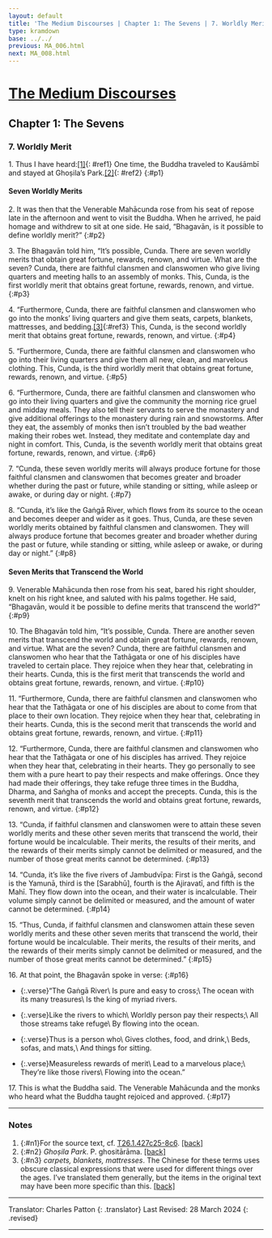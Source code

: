 ```yaml
---
layout: default
title: 'The Medium Discourses | Chapter 1: The Sevens | 7. Worldly Merit'
type: kramdown
base: ../../
previous: MA_006.html
next: MA_008.html
---
```


# [The Medium Discourses](index.html)
## Chapter 1: The Sevens
### 7. Worldly Merit

1\. Thus I have heard:[\[1\]](#n1){: #ref1} One time, the Buddha traveled to Kauśāmbī and stayed at Ghoṣila’s Park.[\[2\]](#n2){: #ref2}
{:#p1}

#### Seven Worldly Merits

2\. It was then that the Venerable Mahācunda rose from his seat of repose late in the afternoon and went to visit the Buddha. When he arrived, he paid homage and withdrew to sit at one side. He said, “Bhagavān, is it possible to define worldly merit?”
{:#p2}

3\. The Bhagavān told him, “It’s possible, Cunda. There are seven worldly merits that obtain great fortune, rewards, renown, and virtue. What are the seven? Cunda, there are faithful clansmen and clanswomen who give living quarters and meeting halls to an assembly of monks. This, Cunda, is the first worldly merit that obtains great fortune, rewards, renown, and virtue.
{:#p3}

4\. “Furthermore, Cunda, there are faithful clansmen and clanswomen who go into the monks’ living quarters and give them seats, carpets, blankets, mattresses, and bedding.[\[3\]](#n3){:#ref3} This, Cunda, is the second worldly merit that obtains great fortune, rewards, renown, and virtue.
{:#p4}

5\. “Furthermore, Cunda, there are faithful clansmen and clanswomen who go into their living quarters and give them all new, clean, and marvelous clothing. This, Cunda, is the third worldly merit that obtains great fortune, rewards, renown, and virtue.
{:#p5}

6\. “Furthermore, Cunda, there are faithful clansmen and clanswomen who go into their living quarters and give the community the morning rice gruel and midday meals. They also tell their servants to serve the monastery and give additional offerings to the monastery during rain and snowstorms. After they eat, the assembly of monks then isn’t troubled by the bad weather making their robes wet. Instead, they meditate and contemplate day and night in comfort. This, Cunda, is the seventh worldly merit that obtains great fortune, rewards, renown, and virtue.
{:#p6}

7\. “Cunda, these seven worldly merits will always produce fortune for those faithful clansmen and clanswomen that becomes greater and broader whether during the past or future, while standing or sitting, while asleep or awake, or during day or night.
{:#p7}

8\. “Cunda, it’s like the Gaṅgā River, which flows from its source to the ocean and becomes deeper and wider as it goes. Thus, Cunda, are these seven worldly merits obtained by faithful clansmen and clanswomen. They will always produce fortune that becomes greater and broader whether during the past or future, while standing or sitting, while asleep or awake, or during day or night.”
{:#p8}

#### Seven Merits that Transcend the World

9\. Venerable Mahācunda then rose from his seat, bared his right shoulder, knelt on his right knee, and saluted with his palms together. He said, “Bhagavān, would it be possible to define merits that transcend the world?”
{:#p9}

10\. The Bhagavān told him, “It’s possible, Cunda. There are another seven merits that transcend the world and obtain great fortune, rewards, renown, and virtue. What are the seven? Cunda, there are faithful clansmen and clanswomen who hear that the Tathāgata or one of his disciples have traveled to certain place. They rejoice when they hear that, celebrating in their hearts. Cunda, this is the first merit that transcends the world and obtains great fortune, rewards, renown, and virtue.
{:#p10}

11\. “Furthermore, Cunda, there are faithful clansmen and clanswomen who hear that the Tathāgata or one of his disciples are about to come from that place to their own location. They rejoice when they hear that, celebrating in their hearts. Cunda, this is the second merit that transcends the world and obtains great fortune, rewards, renown, and virtue.
{:#p11}

12\. “Furthermore, Cunda, there are faithful clansmen and clanswomen who hear that the Tathāgata or one of his disciples has arrived. They rejoice when they hear that, celebrating in their hearts. They go personally to see them with a pure heart to pay their respects and make offerings. Once they had made their offerings, they take refuge three times in the Buddha, Dharma, and Saṅgha of monks and accept the precepts. Cunda, this is the seventh merit that transcends the world and obtains great fortune, rewards, renown, and virtue.
{:#p12}

13\. “Cunda, if faithful clansmen and clanswomen were to attain these seven worldly merits and these other seven merits that transcend the world, their fortune would be incalculable. Their merits, the results of their merits, and the rewards of their merits simply cannot be delimited or measured, and the number of those great merits cannot be determined.
{:#p13}

14\. “Cunda, it’s like the five rivers of Jambudvīpa: First is the Gaṅgā, second is the Yamunā, third is the [Sarabhū], fourth is the Ajiravatī, and fifth is the Mahī. They flow down into the ocean, and their water is incalculable. Their volume simply cannot be delimited or measured, and the amount of water cannot be determined.
{:#p14}

15\. “Thus, Cunda, if faithful clansmen and clanswomen attain these seven worldly merits and these other seven merits that transcend the world, their fortune would be incalculable. Their merits, the results of their merits, and the rewards of their merits simply cannot be delimited or measured, and the number of those great merits cannot be determined.”
{:#p15}

16\. At that point, the Bhagavān spoke in verse:
{:#p16}

* {:.verse}“The Gaṅgā River\\
Is pure and easy to cross;\\
The ocean with its many treasures\\
Is the king of myriad rivers.

* {:.verse}Like the rivers to which\\
Worldly person pay their respects;\\
All those streams take refuge\\
By flowing into the ocean.

* {:.verse}Thus is a person who\\
Gives clothes, food, and drink,\\
Beds, sofas, and mats,\\
And things for sitting.

* {:.verse}Measureless rewards of merit\\
Lead to a marvelous place;\\
They’re like those rivers\\
Flowing into the ocean.”

17\. This is what the Buddha said. The Venerable Mahācunda and the monks who heard what the Buddha taught rejoiced and approved.
{:#p17}

---

### Notes
1. {:#n1}For the source text, cf. <a href="https://cbetaonline.dila.edu.tw/zh/T01n0026_p0427c25" target="_blank">T26.1.427c25-8c6</a>. [\[back\]](#ref1)
1. {:#n2} <em>Ghoṣila Park</em>. P. ghositārāma. [\[back\]](#ref2)
2. {:#n3} <em>carpets, blankets, mattresses</em>. The Chinese for these terms uses obscure classical expressions that were used for different things over the ages. I’ve translated them generally, but the items in the original text may have been more specific than this. [\[back\]](#ref3)

---

Translator: Charles Patton
{: .translator}
Last Revised: 28 March 2024
{: .revised}

---